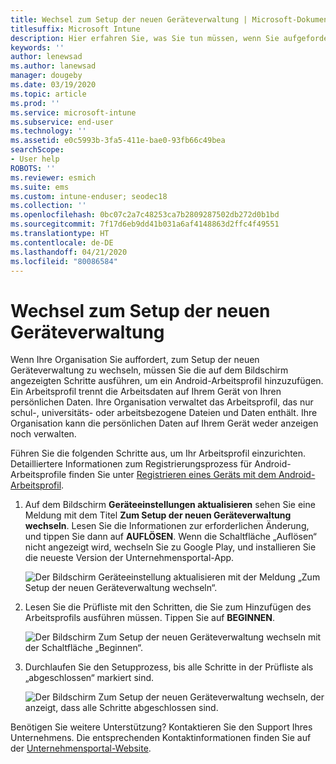 ```yaml
---
title: Wechsel zum Setup der neuen Geräteverwaltung | Microsoft-Dokumentation
titlesuffix: Microsoft Intune
description: Hier erfahren Sie, was Sie tun müssen, wenn Sie aufgefordert werden, zum Setup der neuen Geräteverwaltung zu wechseln.
keywords: ''
author: lenewsad
ms.author: lanewsad
manager: dougeby
ms.date: 03/19/2020
ms.topic: article
ms.prod: ''
ms.service: microsoft-intune
ms.subservice: end-user
ms.technology: ''
ms.assetid: e0c5993b-3fa5-411e-bae0-93fb66c49bea
searchScope:
- User help
ROBOTS: ''
ms.reviewer: esmich
ms.suite: ems
ms.custom: intune-enduser; seodec18
ms.collection: ''
ms.openlocfilehash: 0bc07c2a7c48253ca7b2809287502db272d0b1bd
ms.sourcegitcommit: 7f17d6eb9dd41b031a6af4148863d2ffc4f49551
ms.translationtype: HT
ms.contentlocale: de-DE
ms.lasthandoff: 04/21/2020
ms.locfileid: "80086584"
---
```

# <a name="move-to-new-device-management-setup"></a>Wechsel zum Setup der neuen Geräteverwaltung  

Wenn Ihre Organisation Sie auffordert, zum Setup der neuen Geräteverwaltung zu wechseln, müssen Sie die auf dem Bildschirm angezeigten Schritte ausführen, um ein Android-Arbeitsprofil hinzuzufügen. Ein Arbeitsprofil trennt die Arbeitsdaten auf Ihrem Gerät von Ihren persönlichen Daten. Ihre Organisation verwaltet das Arbeitsprofil, das nur schul-, universitäts- oder arbeitsbezogene Dateien und Daten enthält. Ihre Organisation kann die persönlichen Daten auf Ihrem Gerät weder anzeigen noch verwalten. 

Führen Sie die folgenden Schritte aus, um Ihr Arbeitsprofil einzurichten. Detailliertere Informationen zum Registrierungsprozess für Android-Arbeitsprofile finden Sie unter [Registrieren eines Geräts mit dem Android-Arbeitsprofil](./enroll-device-android-work-profile.md).  

 1. Auf dem Bildschirm **Geräteeinstellungen aktualisieren** sehen Sie eine Meldung mit dem Titel **Zum Setup der neuen Geräteverwaltung wechseln**. Lesen Sie die Informationen zur erforderlichen Änderung, und tippen Sie dann auf **AUFLÖSEN**. Wenn die Schaltfläche „Auflösen“ nicht angezeigt wird, wechseln Sie zu Google Play, und installieren Sie die neueste Version der Unternehmensportal-App.  

    ![Der Bildschirm **Geräteeinstellung aktualisieren** mit der Meldung „Zum Setup der neuen Geräteverwaltung wechseln“.](./media/intune-company-portal-update-settings.png)  

2. Lesen Sie die Prüfliste mit den Schritten, die Sie zum Hinzufügen des Arbeitsprofils ausführen müssen. Tippen Sie auf **BEGINNEN**. 

    ![Der Bildschirm **Zum Setup der neuen Geräteverwaltung wechseln** mit der Schaltfläche „Beginnen“.](./media/company-portal-unfinished-checklist-2003.png)  

3. Durchlaufen Sie den Setupprozess, bis alle Schritte in der Prüfliste als „abgeschlossen“ markiert sind.  

    ![Der Bildschirm **Zum Setup der neuen Geräteverwaltung wechseln**, der anzeigt, dass alle Schritte abgeschlossen sind.](./media/company-portal-checklist-2003.png)  

Benötigen Sie weitere Unterstützung? Kontaktieren Sie den Support Ihres Unternehmens. Die entsprechenden Kontaktinformationen finden Sie auf der [Unternehmensportal-Website](https://go.microsoft.com/fwlink/?linkid=2010980).  
